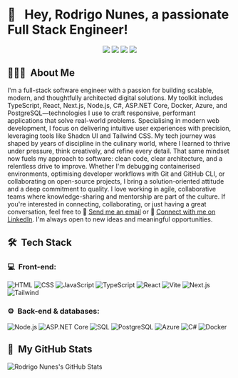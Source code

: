 <h1>👋 &nbsp; Hey, Rodrigo Nunes, a passionate Full Stack Engineer!</h1>
<p align="center">
<a href="https://www.linkedin.com/in/rodrigo-fraga-nunes-82418675/"><img src="https://img.shields.io/badge/-My%20LinkedIn-0077B5?style=flat-square&logo=linkedin&logoColor=white"/></a>
<a href="https://x.com/RodrigoDeFraga1/"><img src="https://img.shields.io/badge/-My%20X%20Profile-000000?style=flat-square&logo=X&logoColor=white"/></a>
<a href="https://d-dev-folio.vercel.app"><img src="https://img.shields.io/badge/My%20portfolio%20website-8A2BE2"/></a>
<a href="https://mail.google.com/mail/?view=cm&fs=1&to=rdefraganunes@gmail.com"><img src="https://img.shields.io/badge/-Send%20Me%20a%20Message-D14836?style=flat-square&logo=Gmail&logoColor=white"/></a>

</p>

<h2> 👨🏻‍💻 &nbsp;About Me </h2>
I'm a full-stack software engineer with a passion for building scalable, modern, and thoughtfully architected digital solutions. My toolkit includes TypeScript, React, Next.js, Node.js, C#, ASP.NET Core, Docker, Azure, and PostgreSQL—technologies I use to craft responsive, performant applications that solve real-world problems.
Specialising in modern web development, I focus on delivering intuitive user experiences with precision, leveraging tools like Shadcn UI and Tailwind CSS. My tech journey was shaped by years of discipline in the culinary world, where I learned to thrive under pressure, think creatively, and refine every detail. That same mindset now fuels my approach to software: clean code, clear architecture, and a relentless drive to improve.
Whether I'm debugging containerised environments, optimising developer workflows with Git and GitHub CLI, or collaborating on open-source projects, I bring a solution-oriented attitude and a deep commitment to quality. I love working in agile, collaborative teams where knowledge-sharing and mentorship are part of the culture.
If you're interested in connecting, collaborating, or just having a great conversation, feel free to
📧 <a href="https://mail.google.com/mail/?view=cm&fs=1&to=rdefraganunes@gmail.com" target="_blank">Send me an email</a>
or
🔗 <a href="https://www.linkedin.com/in/rodrigo-fraga-nunes-82418675/" target="_blank">Connect with me on LinkedIn</a>.
I'm always open to new ideas and meaningful opportunities.


<h2> 🛠 &nbsp;Tech Stack</h2>
<h3>💻 &nbsp;Front-end:</h3>

![HTML](https://img.shields.io/badge/-HTML-333333?style=flat&logo=HTML5)
![CSS](https://img.shields.io/badge/-CSS-333333?style=flat&logo=CSS3&logoColor=1572B6)
![JavaScript](https://img.shields.io/badge/-JavaScript-333333?style=flat&logo=javascript)
![TypeScript](https://img.shields.io/badge/-TypeScript-333333?style=flat&logo=typescript&logoColor=2D79C7)
![React](https://img.shields.io/badge/-React-333333?style=flat&logo=react)
![Vite](https://img.shields.io/badge/-Vite-646CFF?style=flat&logo=vite&logoColor=white)
![Next.js](https://img.shields.io/badge/-Next.js-333333?style=flat&logo=next.js)
![Tailwind](https://img.shields.io/badge/-Tailwind-333333?style=flat&logo=tailwind-css)

<h3>⚙️ &nbsp;Back-end & databases:</h3>

![Node.js](https://img.shields.io/badge/-Node.js-333333?style=flat&logo=node.js)
![ASP.NET Core](https://img.shields.io/badge/-ASP.NET_Core-512BD4?style=flat&logo=dotnet&logoColor=white)
![SQL](https://img.shields.io/badge/-SQL-003B57?style=flat&logo=sqlite&logoColor=white)
![PostgreSQL](https://img.shields.io/badge/-PostgreSQL-333333?style=flat&logo=postgresql)
![Azure](https://img.shields.io/badge/-Azure-0078D4?style=flat&logo=microsoft-azure&logoColor=white)
![C#](https://img.shields.io/badge/-C%23-239120?style=flat&logo=c-sharp&logoColor=white)
![Docker](https://img.shields.io/badge/-Docker-333333?style=flat&logo=docker)


<h2>🚀 &nbsp;My GitHub Stats</h2>

![Rodrigo Nunes's GitHub Stats](https://github-readme-stats.vercel.app/api?username=RodrigoNunes2004&show_icons=true&theme=dracula)
